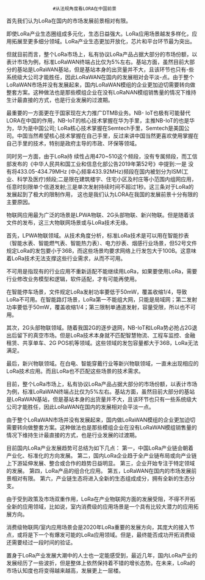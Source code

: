                      #从法规角度看LORA在中国前景
首先我们认为LoRa在国内的市场发展前景相对有限。

即使LoRa产业生态圈组成多元化，生态日益强大。LoRa应用场景越发多样化，应用拓展至更多细分领域。LoRa产业生态更加开放化，芯片和平台环节最为突出。

但就目前而言，整个LoRa市场上，私有协议LoRa产品占据大部分的市场份额，以表计市场为例，标准LoRaWAN终端占比仅为5%左右。基站方面，虽然目前大部分的基站是LoRaWAN基站，但是基站本身的出货量并不大，且该环节也只有-些系统级大公司才能胜任，因此LoRaWAN在国内的发展相对会平淡-点。由于整个LoRaWAN市场并没有发展起来，国内LoRaWAN模组的企业更加迫切需要转向做整套方案。这种做法也是那些模组企业在没有LoRaNAN模组销售量的情况下维持生计最直接的方式，也是行业发展的过渡期。

最重要的一方面更在于国家现在大力推广DTMB业务。NB- IoT也极有可能替代LORA在中国的作用，NB-IoT的核心技术掌握在华为手里，主推NB-IoT的也是华为，华为是中国公司; LoRa核心技术掌握在Semtech手里，Semtech是美国公司。中国当然希望核心技术掌握在自己手里，反过来讲中国当然更喜欢使用掌握在自己手里的技术，特别是政府主导的市政、环保等领域。

同时另一方面，由于LoRa持 续性占用470~510这个频段，没有专属频段，而工信部发布的《中华人民共和国工业和信息化部公告2019年第52号》中提到:一是 没有将433.05-434.79MHz (中心频率433.92MHz)频段在国内被划分为ISM(工业、科学及医疗)频段;二是限在建筑楼宇、住宅小区及村庄等小范围内组网应用，任意时刻限单个信道发射;三是单次发射持续时间不超过1秒。这三条对于LoRa的发展起到了极大的限制作用， 这也是我们认为LORA在我国的发展前景十分有限的主要原因。

物联网应用最为广泛的场景是LPWA物联、2G头部物联、新兴物联。但是随着该文件的发布，这三大物联网场景或与LoRa技术无缘。

首先，LPWA物联领域。从技术角度分析，标准LoRa技术是可以用在智能抄表（智能水表、智能燃气表、智能热力表）、电力抄表、烟感行业场景，但52号文件规定LoRa的发包要小于36B，而这些场景均要求网络上行发包大于100B。这意味着LoRa技术无法支撑这些行业需求，从而不可用。

不可用是指现有的行业应用不重新适配不能继续用LoRa，如果要使用LoRa，需要行业修改业务模型和逻辑，软件适配，才有可能再使用。

在智能停车场景，文件规定LoRa发射功率要低于50mW，覆盖收缩1/4，导致LoRa不可用。在智能路灯场景，LoRa第一不能组大网，只能是局域网；第二发射功率要低于50mW，覆盖收缩1/4；第三限制单通道发射，容量受限，所以也不可用。

其次，2G头部物联领域。随着我国2G的逐步退网，NB-IoT和LoRa势必抢占2G退出后留下的真空市场。但是LoRa技术本身就不匹配智慧物流、工程车监控、金融租赁、共享单车、2G POS机等领域。这些领域的发包容量都大于36B，LoRa无法满足。

最后，新兴物联领域。在白电、智能穿戴行业等新兴物联领域，一直未出现相应的LoRa技术应用。而且LoRa也不匹配这些场景的技术需求。

目前，整个LoRa市场上，私有协议LoRa产品占据大部分的市场份额，以表计市场为例，标准LoRaWAN终端占比仅为5%左右。基站方面，虽然目前大部分的基站是LoRaWAN基站，但是基站本身的出货量并不大，且该环节也只有一些系统级大公司才能胜任，因此LoRaWAN在国内的发展相对会平淡一点。

由于整个LoRaWAN市场并没有发展起来，国内做LoRaWAN模组的企业更加迫切需要转向做整套方案。这种做法也是那些模组企业在没有LoRaWAN模组销售量的情况下维持生计最直接的方式，也是行业发展的过渡期。

目前国内LoRa产业发展趋势可总结为如下几点：
第一，中国LoRa产业链会朝着产业化、标准化的方向发展。
第二，国内LoRa企业趋于全产业链布局或向产业链上下游延伸发展、整合或合作的趋势日益明显。
第三，企业开始专注于特定领域的发展。
第四，LoRa产品的组合化应用。
第五，LoRaWAN在国内的市场发展前景相对有限。
第六，产业链生态将进入全新的生态组成成分，拥有全新的生态分支。

由于受到政策及市场双重作用，LoRa在产业物联网方面的发展受阻，不得不开拓全新的应用领域，比如说，室内消费级的应用场景是一个具有比较大潜力的应用拓展方向。

消费级物联网/室内应用场景会是2020年LoRa重要的发展方向，其庞大的接入节点，或将是下一个有爆发可能的LoRa应用领域。但是，最终能否成功开拓消费级还需要经过一段时间的验证。

置身于LoRa产业发展大潮中的人士也一定能感受到，最近几年，国内LoRa产业的发展经历了一些波折，但是整体上依然保持着不错的增长态势。在未来，LoRa的市场认知度也将变得越来越高，发展更上一层楼。

